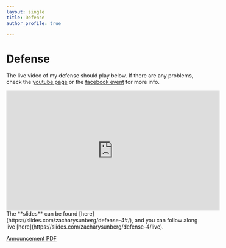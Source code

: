 ```yaml
---
layout: single
title: Defense
author_profile: true

---
```


# Defense

The live video of my defense should play below. If there are any problems, check the [youtube page](https://www.youtube.com/watch?v=MBAtxhaNXGc) or the [facebook event](https://www.facebook.com/events/380795625731958/) for more info.

<iframe width="560" height="315" src="https://www.youtube.com/embed/MBAtxhaNXGc" frameborder="0" allow="autoplay; encrypted-media" allowfullscreen></iframe>

<br/>
The **slides** can be found [here](https://slides.com/zacharysunberg/defense-4#/), and you can follow along live [here](https://slides.com/zacharysunberg/defense-4/live).

[Announcement PDF](assets/documents/flyer.pdf)
